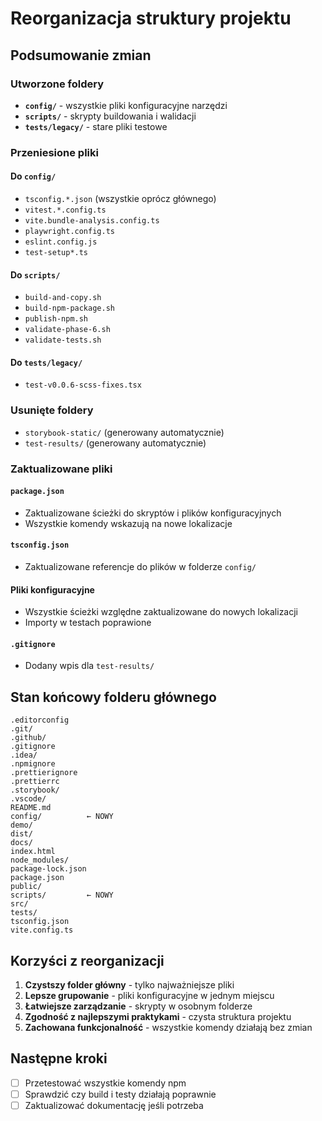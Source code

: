 # Reorganizacja struktury projektu

## Podsumowanie zmian

### Utworzone foldery

- **`config/`** - wszystkie pliki konfiguracyjne narzędzi
- **`scripts/`** - skrypty buildowania i walidacji
- **`tests/legacy/`** - stare pliki testowe

### Przeniesione pliki

#### Do `config/`

- `tsconfig.*.json` (wszystkie oprócz głównego)
- `vitest.*.config.ts`
- `vite.bundle-analysis.config.ts`
- `playwright.config.ts`
- `eslint.config.js`
- `test-setup*.ts`

#### Do `scripts/`

- `build-and-copy.sh`
- `build-npm-package.sh`
- `publish-npm.sh`
- `validate-phase-6.sh`
- `validate-tests.sh`

#### Do `tests/legacy/`

- `test-v0.0.6-scss-fixes.tsx`

### Usunięte foldery

- `storybook-static/` (generowany automatycznie)
- `test-results/` (generowany automatycznie)

### Zaktualizowane pliki

#### `package.json`

- Zaktualizowane ścieżki do skryptów i plików konfiguracyjnych
- Wszystkie komendy wskazują na nowe lokalizacje

#### `tsconfig.json`

- Zaktualizowane referencje do plików w folderze `config/`

#### Pliki konfiguracyjne

- Wszystkie ścieżki względne zaktualizowane do nowych lokalizacji
- Importy w testach poprawione

#### `.gitignore`

- Dodany wpis dla `test-results/`

## Stan końcowy folderu głównego

```
.editorconfig
.git/
.github/
.gitignore
.idea/
.npmignore
.prettierignore
.prettierrc
.storybook/
.vscode/
README.md
config/          ← NOWY
demo/
dist/
docs/
index.html
node_modules/
package-lock.json
package.json
public/
scripts/         ← NOWY
src/
tests/
tsconfig.json
vite.config.ts
```

## Korzyści z reorganizacji

1. **Czystszy folder główny** - tylko najważniejsze pliki
2. **Lepsze grupowanie** - pliki konfiguracyjne w jednym miejscu
3. **Łatwiejsze zarządzanie** - skrypty w osobnym folderze
4. **Zgodność z najlepszymi praktykami** - czysta struktura projektu
5. **Zachowana funkcjonalność** - wszystkie komendy działają bez zmian

## Następne kroki

- [ ] Przetestować wszystkie komendy npm
- [ ] Sprawdzić czy build i testy działają poprawnie
- [ ] Zaktualizować dokumentację jeśli potrzeba
